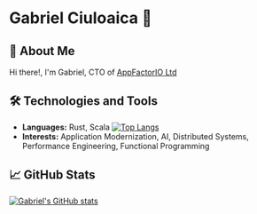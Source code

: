 # Gabriel Ciuloaica 🦀

## 🚀 About Me

Hi there!, I'm Gabriel, CTO of [AppFactorIO Ltd](https://appfactor.io)

## 🛠 Technologies and Tools
- **Languages:** Rust, Scala
  [![Top Langs](https://github-readme-stats.vercel.app/api/top-langs/?username=devsprint)](https://github.com/devsprint/github-readme-stats)
- **Interests:** Application Modernization, AI, Distributed Systems, Performance Engineering, Functional Programming

## 📈 GitHub Stats

[![Gabriel's GitHub stats](https://github-readme-stats.vercel.app/api?username=devsprint&count_private=true&show_icons=true&theme=tokyonight)](https://github.com/devsprint)

<!--
**devsprint/devsprint** is a ✨ _special_ ✨ repository because its `README.md` (this file) appears on your GitHub profile.

Here are some ideas to get you started:

- 🔭 I’m currently working on ...
- 🌱 I’m currently learning ...
- 👯 I’m looking to collaborate on ...
- 🤔 I’m looking for help with ...
- 💬 Ask me about ...
- 📫 How to reach me: ...
- 😄 Pronouns: ...
- ⚡ Fun fact: ...
-->
